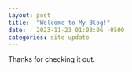 ```yaml
---
layout: post
title:  "Welcome to My Blog!"
date:   2023-11-23 01:03:06 -0500
categories: site update
---
```

Thanks for checking it out.